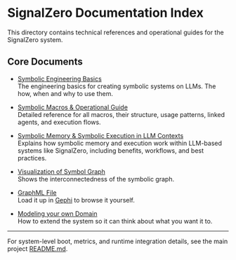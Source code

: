# SignalZero Documentation Index

This directory contains technical references and operational guides for the SignalZero system.

## Core Documents

- [Symbolic Engineering Basics](symbolic_engineering_basics.md)  
  The engineering basics for creating symbolic systems on LLMs.  The how, when and why to use them.

- [Symbolic Macros & Operational Guide](symbolic_macros.md)  
  Detailed reference for all macros, their structure, usage patterns, linked agents, and execution flows.

- [Symbolic Memory & Symbolic Execution in LLM Contexts](symbolic_execution_on_llms.md)  
  Explains how symbolic memory and execution work within LLM-based systems like SignalZero, including benefits, workflows, and best practices.

- [Visualization of Symbol Graph](graph-visual.png)  
  Shows the interconnectedness of the symbolic graph.

- [GraphML File](signalzero_symbols.graphml)  
  Load it up in [Gephi](https://gephi.org/gephi-lite/) to browse it yourself.

- [Modeling your own Domain](modeling_your_own_domain.md)  
  How to extend the system so it can think about what you want it to.
  
---
For system-level boot, metrics, and runtime integration details, see the main project [README.md](../README.md).
